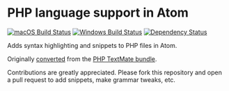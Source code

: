 # PHP language support in Atom
[![macOS Build Status](https://travis-ci.org/atom/language-php.svg?branch=master)](https://travis-ci.org/atom/language-php)
[![Windows Build Status](https://ci.appveyor.com/api/projects/status/y9h45ag4b72726jy/branch/master?svg=true)](https://ci.appveyor.com/project/Atom/language-php/branch/master)
[![Dependency Status](https://david-dm.org/atom/language-php.svg)](https://david-dm.org/atom/language-php)

Adds syntax highlighting and snippets to PHP files in Atom.

Originally [converted](http://flight-manual.atom.io/hacking-atom/sections/converting-from-textmate/) from the [PHP TextMate bundle](https://github.com/textmate/php.tmbundle).

Contributions are greatly appreciated. Please fork this repository and open a pull request to add snippets, make grammar tweaks, etc.
